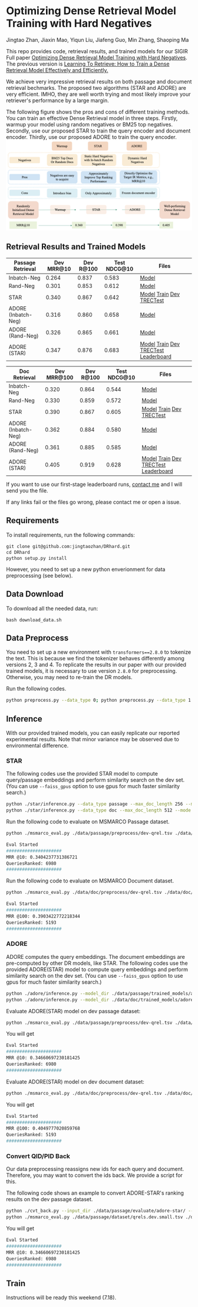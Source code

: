 # Optimizing Dense Retrieval Model Training with Hard Negatives
Jingtao Zhan, Jiaxin Mao, Yiqun Liu, Jiafeng Guo, Min Zhang, Shaoping Ma

This repo provides code, retrieval results, and trained models for our SIGIR Full paper [Optimizing Dense Retrieval Model Training with Hard Negatives](https://arxiv.org/abs/2104.08051). The previous version is [Learning To Retrieve: How to Train a Dense Retrieval Model Effectively and Efficiently.](https://arxiv.org/abs/2010.10469)

We achieve very impressive retrieval results on both passage and document retrieval bechmarks. The proposed two algorithms (STAR and ADORE) are very efficient. IMHO, they are well worth trying and most likely improve your retriever's performance by a large margin. 

The following figure shows the pros and cons of different training methods. You can train an effective Dense Retrieval model in three steps. Firstly, warmup your model using random negatives or BM25 top negatives. Secondly, use our proposed STAR to train the query encoder and document encoder. Thirdly, use our proposed ADORE to train the query encoder. 
![image](./figures/summary.png)

## Retrieval Results and Trained Models

| Passage Retrieval | Dev MRR@10  | Dev R@100 | Test NDCG@10 | Files |
|---------------- | ------------|-------| ------- | ------ |
| Inbatch-Neg     | 0.264 | 0.837 | 0.583 | [Model](https://drive.google.com/drive/folders/1ncFKzr4lz9qdI9ZXEi4AosQ_A900ELBz?usp=sharing) |
| Rand-Neg     | 0.301 | 0.853 | 0.612 | [Model](https://drive.google.com/drive/folders/1BJNYcUiFh-Ukc2fibw-3NwPNnAYCZgO9?usp=sharing) |
| STAR     | 0.340 | 0.867 | 0.642 | [Model](https://drive.google.com/drive/folders/1bJw8P15cFiV239mTgFQxVilXMWqzqXUU?usp=sharing) [Train](https://drive.google.com/file/d/1FRFTsqmU95IQHYHJ_q5SDCWVnxbWlIXi/view?usp=sharing) [Dev](https://drive.google.com/file/d/1QkPYmpvI3PX3vWZEO4zsEcoxLipIEsHA/view?usp=sharing) [TRECTest](https://drive.google.com/file/d/1VBPJKKrkZw7RAS5gUJX--lb6Qsu-72D8/view?usp=sharing) |
| ADORE (Inbatch-Neg) | 0.316 | 0.860 | 0.658 | [Model](https://drive.google.com/drive/folders/1Kuwnit7SBoMVZ6s2Mz9RAORQlYU6zG8K?usp=sharing) |
| ADORE (Rand-Neg) | 0.326 | 0.865 | 0.661 | [Model](https://drive.google.com/drive/folders/1U8Nq_LLyVZPh26_ldnSAvsYNk7g43IkE?usp=sharing) |
| ADORE (STAR) | 0.347 | 0.876 | 0.683 | [Model](https://drive.google.com/drive/folders/1C1GQGfI4UHg99rfRcPYzQxlGZXvtsDfm?usp=sharing) [Train](https://drive.google.com/file/d/1zJTPwnUdX_1vkcaQ4SLwtF4L-h24oQOg/view?usp=sharing) [Dev](https://drive.google.com/file/d/1pm4pRimapKZDVqnvLpiYFmgBRKdKlJZW/view?usp=sharing) [TRECTest](https://drive.google.com/file/d/19Vp57INLBszrO6qk6eCfcaH3oY-5HDKR/view?usp=sharing) [Leaderboard](mailto:jingtaozhan@gmail.com)|


| Doc Retrieval | Dev MRR@100  | Dev R@100 | Test NDCG@10 | Files |
|---------------- | ------------|-------| ------- | ------ |
| Inbatch-Neg     | 0.320 | 0.864 | 0.544 | [Model](https://drive.google.com/drive/folders/1wQ6bCH8TjNxazVoKW08DmggPOjO2-Y-H?usp=sharing) |
| Rand-Neg     | 0.330 | 0.859 | 0.572 | [Model](https://drive.google.com/drive/folders/15oGEZbOeqWz0k77R_xE26VBwcEo4VJuE?usp=sharing) |
| STAR     | 0.390 | 0.867 | 0.605 | [Model](https://drive.google.com/drive/folders/18GrqZxeiYFxeMfSs97UxkVHwIhZPVXTc?usp=sharing) [Train](https://drive.google.com/file/d/1Gcp7dbAzpslIIaV_KFkZg4UOkp0ev_eL/view?usp=sharing) [Dev](https://drive.google.com/file/d/17yR6BRLzfW1bxr-VaQ2w2cKpClgcFTej/view?usp=sharing) [TRECTest](https://drive.google.com/file/d/1Mh2BtPYvXRnT2Uz2ZYALZuXQQq3IHApS/view?usp=sharing) |
| ADORE (Inbatch-Neg) | 0.362 | 0.884 | 0.580 | [Model](https://drive.google.com/drive/folders/1Lvz8aLZyzqm9faCWzoQfJJwbL4vdZu2l?usp=sharing) |
| ADORE (Rand-Neg) | 0.361 | 0.885 | 0.585 | [Model](https://drive.google.com/drive/folders/1gH5pTfqBkComxPXhFgdbPRD9r1vZWYZO?usp=sharing) |
| ADORE (STAR) | 0.405 | 0.919 | 0.628 | [Model](https://drive.google.com/drive/folders/1p9FZ8iqqZ9rsfgDzntlNBVKNEf7-2Hih?usp=sharing) [Train](https://drive.google.com/file/d/1XGXdo6LG8VwHvtCbevbvmu3GkwPiV_NC/view?usp=sharing) [Dev](https://drive.google.com/file/d/1vY_q-jzU0CHhOtv_UIYSDkU-l6Kj8fEX/view?usp=sharing) [TRECTest](https://drive.google.com/file/d/1N1ouaMgNdPhjqJMXUBOU5Rg28_T7wapv/view?usp=sharing) [Leaderboard](mailto:jingtaozhan@gmail.com)|

If you want to use our first-stage leaderboard runs, [contact me](mailto:jingtaozhan@gmail.com) and I will send you the file.

If any links fail or the files go wrong, please contact me or open a issue.

## Requirements

To install requirements, run the following commands:

```setup
git clone git@github.com:jingtaozhan/DRhard.git
cd DRhard
python setup.py install
```
However, you need to set up a new python enverionment for data preprocessing (see below).

## Data Download
To download all the needed data, run:
```
bash download_data.sh
```

## Data Preprocess
You need to set up a new environment with `transformers==2.8.0` to tokenize the text. This is because we find the tokenizer behaves differently among versions 2, 3 and 4. To replicate the results in our paper with our provided trained models, it is necessary to use version `2.8.0` for preprocessing. Otherwise, you may need to re-train the DR models. 

Run the following codes.
```bash
python preprocess.py --data_type 0; python preprocess.py --data_type 1
```

## Inference
With our provided trained models, you can easily replicate our reported experimental results. Note that minor variance may be observed due to environmental difference. 

### STAR
The following codes use the provided STAR model to compute query/passage embeddings and perform similarity search  on the dev set. (You can use `--faiss_gpus` option to use gpus for much faster similarity search.)
```bash
python ./star/inference.py --data_type passage --max_doc_length 256 --mode dev   
python ./star/inference.py --data_type doc --max_doc_length 512 --mode dev   
```

Run the following code to evaluate on MSMARCO Passage dataset.
```bash
python ./msmarco_eval.py ./data/passage/preprocess/dev-qrel.tsv ./data/passage/evaluate/star/dev.rank.tsv
```
```bash
Eval Started
#####################
MRR @10: 0.3404237731386721
QueriesRanked: 6980
#####################
```

Run the following code to evaluate on MSMARCO Document dataset.
```bash
python ./msmarco_eval.py ./data/doc/preprocess/dev-qrel.tsv ./data/doc/evaluate/star/dev.rank.tsv 100
```
```bash
Eval Started
#####################
MRR @100: 0.3903422772218344
QueriesRanked: 5193
#####################
```

### ADORE

ADORE computes the query embeddings. The document embeddings are pre-computed by other DR models, like STAR. The following codes use the provided ADORE(STAR) model to compute query embeddings and perform similarity search  on the dev set. (You can use `--faiss_gpus` option to use gpus for much faster similarity search.)

```bash
python ./adore/inference.py --model_dir ./data/passage/trained_models/adore-star --output_dir ./data/passage/evaluate/adore-star --preprocess_dir ./data/passage/preprocess --mode dev --dmemmap_path ./data/passage/evaluate/star/passages.memmap
python ./adore/inference.py --model_dir ./data/doc/trained_models/adore-star --output_dir ./data/doc/evaluate/adore-star --preprocess_dir ./data/doc/preprocess --mode dev --dmemmap_path ./data/doc/evaluate/star/passages.memmap
```

Evaluate ADORE(STAR) model on dev passage dataset:
```bash
python ./msmarco_eval.py ./data/passage/preprocess/dev-qrel.tsv ./data/passage/evaluate/adore-star/dev.rank.tsv
```
You will get
```bash
Eval Started
#####################
MRR @10: 0.34660697230181425
QueriesRanked: 6980
#####################
```

Evaluate ADORE(STAR) model on dev document dataset:
```bash
python ./msmarco_eval.py ./data/doc/preprocess/dev-qrel.tsv ./data/doc/evaluate/adore-star/dev.rank.tsv 100
```
You will get
```bash
Eval Started
#####################
MRR @100: 0.4049777020859768
QueriesRanked: 5193
#####################
```

### Convert QID/PID Back
Our data preprocessing reassigns new ids for each query and document. Therefore, you may want to convert the ids back. We provide a script for this. 

The following code shows an example to convert ADORE-STAR's ranking results on the dev passage dataset.
```bash
python ./cvt_back.py --input_dir ./data/passage/evaluate/adore-star/ --preprocess_dir ./data/passage/preprocess --output_dir ./data/passage/official_runs/adore-star --mode dev --dataset passage
python ./msmarco_eval.py ./data/passage/dataset/qrels.dev.small.tsv ./data/passage/official_runs/adore-star/dev.rank.tsv
```
You will get
```bash
Eval Started
#####################
MRR @10: 0.34660697230181425
QueriesRanked: 6980
#####################
```

## Train
Instructions will be ready this weekend (7.18). 